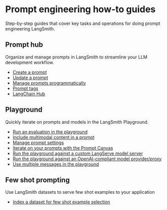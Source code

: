 # Prompt engineering how-to guides

Step-by-step guides that cover key tasks and operations for doing prompt engineering LangSmith.

## Prompt hub

Organize and manage prompts in LangSmith to streamline your LLM development workflow.

- [Create a prompt](./how_to_guides/create_a_prompt)
- [Update a prompt](./how_to_guides/update_a_prompt)
- [Manage prompts programmatically](./how_to_guides/manage_prompts_programatically)
- [Prompt tags](./how_to_guides/prompt_tags)
- [LangChain Hub](./how_to_guides/langchain_hub)

## Playground

Quickly iterate on prompts and models in the LangSmith Playground.

- [Run an evaluation in the playground](/evaluation?mode=ui)
- [Include multimodal content in a prompt](./how_to_guides/multimodal_content)
- [Manage prompt settings](./how_to_guides/managing_model_configurations)
- [Iterate on your prompts with the Prompt Canvas](./how_to_guides/prompt_canvas)
- [Run the playground against a custom LangServe model server](./how_to_guides/custom_endpoint)
- [Run the playground against an OpenAI-compliant model provider/proxy](./how_to_guides/custom_openai_compliant_model)
- [Use multiple messages in the playground](./how_to_guides/multiturn_evaluation)

## Few shot prompting

Use LangSmith datasets to serve few shot examples to your application

- [Index a dataset for few shot example selection](../../evaluation/how_to_guides/index_datasets_for_dynamic_few_shot_example_selection)
